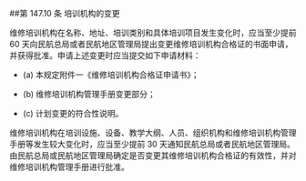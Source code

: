 ##第 147.10 条 培训机构的变更

维修培训机构在名称、地址、培训类别和具体培训项目发生变化时，应当至少提前 60 天向民航总局或者民航地区管理局提出变更维修培训机构合格证的书面申请，并获得批准。申请上述变更时应当提交如下申请材料：

- (a) 本规定附件一《维修培训机构合格证申请书》；

- (b)  维修培训机构管理手册变更部分；

- (c) 计划变更的符合性说明。

维修培训机构在培训设施、设备、教学大纲、人员、组织机构和维修培训机构管理手册等发生较大变化时，应当至少提前  30 天通知民航总局或者民航地区管理局。由民航总局或民航地区管理局确定是否变更其维修培训机构合格证的有效性，并对维修培训机构管理手册进行批准。
